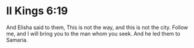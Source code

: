 # II Kings 6:19

And Elisha said to them, This is not the way, and this is not the city. Follow me, and I will bring you to the man whom you seek. And he led them to Samaria.
